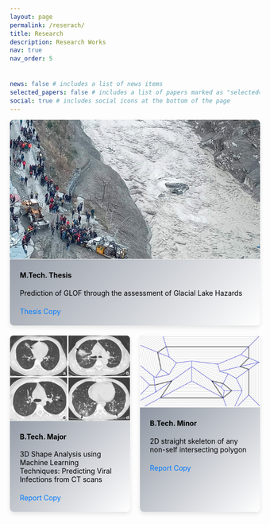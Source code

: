 ```yaml
---
layout: page
permalink: /reserach/
title: Research
description: Research Works
nav: true
nav_order: 5


news: false # includes a list of news items
selected_papers: false # includes a list of papers marked as "selected={true}"
social: true # includes social icons at the bottom of the page
---
```





<div class="card-container" style="display: flex; justify-content: space-between;">
  <div class="card" style="width: 100%; background: linear-gradient(135deg, #6b7585, #ffffff); box-shadow: 0 4px 8px rgba(0, 0, 0, 0.1); border-radius: 8px; overflow: hidden;">
    <img src="/assets/img/glof.jpg" alt="Card Image" class="card-image" style="width: 100%; height: auto; border-bottom: 1px solid #eee;">
    <div class="card-content" style="padding: 20px;">
      <h4 style="margin-top: 0; color: #000;">M.Tech. Thesis</h4>
      <p style="margin-bottom: 20px; color: #000;">Prediction of GLOF through the assessment of Glacial Lake Hazards</p>
      <a href="https://drive.google.com/file/d/1L1Oos5g0IXDYGQf4026Rj0gwOOegko0b/view?usp=sharing" class="card-link" style="color: #007bff; text-decoration: none;">Thesis Copy</a>
    </div>
  </div>
</div>
<div class="card-container" style="display: flex; justify-content: space-between; margin-top: 20px;">
  <div class="card" style="width: calc(50% - 10px); background: linear-gradient(135deg, #6b7585, #ffffff); box-shadow: 0 4px 8px rgba(0, 0, 0, 0.1); border-radius: 8px; overflow: hidden;">
    <img src="/assets/img/ctscan.jpg" alt="Card Image" class="card-image" style="width: 100%; height: auto; border-bottom: 1px solid #eee;">
    <div class="card-content" style="padding: 20px;">
      <h4 style="margin-top: 0; color: #000;">B.Tech. Major</h4>
      <p style="margin-bottom: 20px; color: #000;">3D Shape Analysis using Machine Learning Techniques: Predicting Viral Infections from CT scans</p>
      <a href="https://drive.google.com/file/d/10SRAek1h6PRaDdB9zkoYEn6m5CQ4tWVq/view?usp=drive_link" class="card-link" style="color: #007bff; text-decoration: none;">Report Copy</a>
    </div>
  </div>
  <div class="card" style="width: calc(50% - 10px); background: linear-gradient(135deg,#6b7585, #ffffff); box-shadow: 0 4px 8px rgba(0, 0, 0, 0.1); border-radius: 8px; overflow: hidden;">
    <img src="/assets/img/ss2d.png" alt="Card Image" class="card-image" style="width: 100%; height: auto; border-bottom: 1px solid #eee;">
    <div class="card-content" style="padding: 20px;">
      <h4 style="margin-top: 0; color: #000;">B.Tech. Minor</h4>
      <p style="margin-bottom: 20px; color: #000;">2D straight skeleton of any non-self intersecting polygon</p>
      <a href="https://drive.google.com/file/d/10N-8-c2J8ZK4CE-ows0Zpkwj4q87IZ2s/view?usp=drive_link" class="card-link" style="color: #007bff; text-decoration: none;">Report Copy</a>
    </div>
  </div>
</div>

